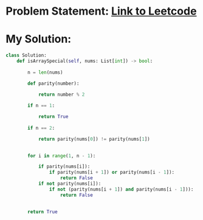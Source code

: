 # Problem Statement: [Link to Leetcode](https://leetcode.com/problems/special-array-i/?envType=daily-question&envId=2025-02-01)
# My Solution: 
```python
class Solution:
    def isArraySpecial(self, nums: List[int]) -> bool:
        
        n = len(nums)

        def parity(number):

            return number % 2
        
        if n == 1:

            return True
        
        if n == 2:

            return parity(nums[0]) != parity(nums[1])

        
        for i in range(1, n - 1):

            if parity(nums[i]):
                if parity(nums[i + 1]) or parity(nums[i - 1]):
                    return False
            if not parity(nums[i]):
                if not (parity(nums[i + 1]) and parity(nums[i - 1])):
                    return False
                    

        return True 
```
